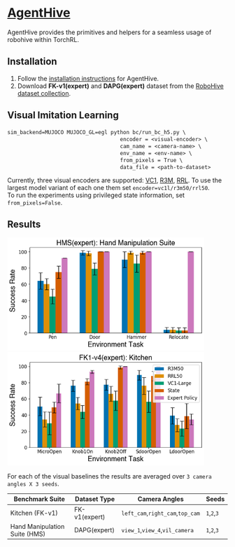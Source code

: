 # [AgentHive](https://github.com/facebookresearch/agenthive/tree/dev)

AgentHive provides the primitives and helpers for a seamless usage of robohive within TorchRL.

## Installation
1. Follow the [installation instructions](https://github.com/facebookresearch/agenthive/blob/dev/GET_STARTED.md) for AgentHive.  
2. Download **FK-v1(expert)** and **DAPG(expert)** dataset from the [RoboHive dataset collection](https://github.com/vikashplus/robohive/wiki/7.-Datasets).

## Visual Imitation Learning

```
sim_backend=MUJOCO MUJOCO_GL=egl python bc/run_bc_h5.py \
                                    encoder = <visual-encoder> \
                                    cam_name = <camera-name> \
                                    env_name = <env-name> \
                                    from_pixels = True \
                                    data_file = <path-to-dataset>
```
Currently, three visual encoders are supported: [VC1](https://github.com/facebookresearch/eai-vc), [R3M](https://github.com/facebookresearch/r3m), [RRL](https://github.com/facebookresearch/RRL). To use the largest model variant of each one them set `encoder=vc1l/r3m50/rrl50`.  
To run the experiments using privileged state information, set `from_pixels=False`.  


## Results

<img src="https://github.com/facebookresearch/agenthive/blob/dev/scripts/figures/hms_bmlp.png" width="450">  <img src="https://github.com/facebookresearch/agenthive/blob/dev/scripts/figures/kitchen_bmlp.png" width="450">

For each of the visual baselines the results are averaged over `3 camera angles X 3 seeds`.

| Benchmark Suite | Dataset Type | Camera Angles | Seeds |
| --- | --- | --- | --- |
| Kitchen (FK-v1) | FK-v1(expert) | `left_cam`,`right_cam`,`top_cam` | `1`,`2`,`3` |
| Hand Manipulation Suite (HMS) | DAPG(expert) | `view_1`,`view_4`,`vil_camera` | `1`,`2`,`3` |
